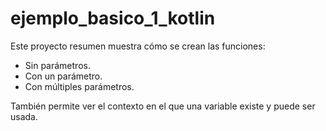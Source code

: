 # ejemplo_basico_1_kotlin

Este proyecto resumen muestra cómo se crean las funciones:
- Sin parámetros.
- Con un parámetro.
- Con múltiples parámetros.

También permite ver el contexto en el que una variable existe y puede ser usada.
